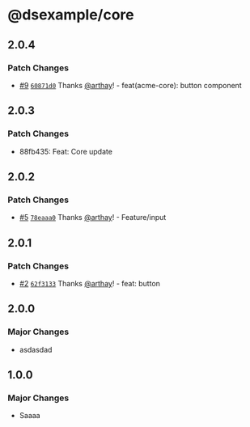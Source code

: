 # @dsexample/core

## 2.0.4

### Patch Changes

- [#9](https://github.com/arthay/ds-example/pull/9) [`60871d0`](https://github.com/arthay/ds-example/commit/60871d02b771b2b7290eb83b185ab080e0408944) Thanks [@arthay](https://github.com/arthay)! - feat(acme-core): button component

## 2.0.3

### Patch Changes

- 88fb435: Feat: Core update

## 2.0.2

### Patch Changes

- [#5](https://github.com/arthay/ds-example/pull/5) [`78eaaa0`](https://github.com/arthay/ds-example/commit/78eaaa0e5ebc5d0e9b267fb0f9d0fe686ec75332) Thanks [@arthay](https://github.com/arthay)! - Feature/input

## 2.0.1

### Patch Changes

- [#2](https://github.com/arthay/ds-example/pull/2) [`62f3133`](https://github.com/arthay/ds-example/commit/62f3133d89dc6fafe3ec11a4d9e62a50fc4edfe0) Thanks [@arthay](https://github.com/arthay)! - feat: button

## 2.0.0

### Major Changes

- asdasdad

## 1.0.0

### Major Changes

- Saaaa
